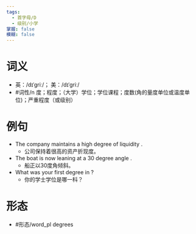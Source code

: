 ```yaml
---
tags:
  - 首字母/D
  - 级别/小学
掌握: false
模糊: false
---
```

# 词义
- 英：/dɪˈɡriː/； 美：/dɪˈɡriː/
- #词性/n  度；程度；（大学）学位；学位课程；度数(角的量度单位或温度单位)；严重程度（或级别）
# 例句
- The company maintains a high degree of liquidity .
	- 公司保持着很高的资产折现度。
- The boat is now leaning at a 30 degree angle .
	- 船正以30度角倾斜。
- What was your first degree in ?
	- 你的学士学位是哪一科？
# 形态
- #形态/word_pl degrees
